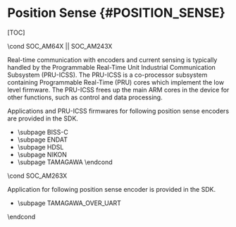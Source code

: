 # Position Sense {#POSITION_SENSE}

[TOC]

\cond SOC_AM64X || SOC_AM243X

Real-time communication with encoders and current sensing is typically handled by the Programmable Real-Time Unit Industrial Communication Subsystem (PRU-ICSS). The PRU-ICSS is a co-processor subsystem containing Programmable Real-Time (PRU) cores which implement the low level firmware. The PRU-ICSS frees up the main ARM cores in the device for other functions, such as control and data processing.

Applications and PRU-ICSS firmwares for following position sense encoders are provided in the SDK.

- \subpage BISS-C
- \subpage ENDAT
- \subpage HDSL
- \subpage NIKON
- \subpage TAMAGAWA
\endcond

\cond SOC_AM263X

Application for following position sense encoder is provided in the SDK.

- \subpage TAMAGAWA_OVER_UART

\endcond
